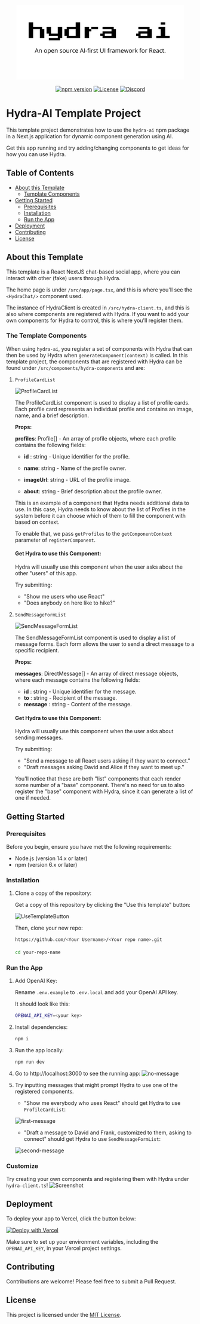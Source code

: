 <p align="center">
  <img src="github-hydra-ai.png" alt="Hydra AI Logo" />
</p>

<p align="center">
  <a href="https://www.npmjs.com/package/hydra-ai"><img src="https://img.shields.io/npm/v/hydra-ai.svg" alt="npm version"></a>
  <a href="https://github.com/hydra-ai-dev/hydra-ai/blob/main/LICENSE"><img src="https://img.shields.io/badge/license-MIT-blue.svg" alt="License"></a>
  <a href="https://discord.gg/8RMRUPZ9RS"><img src="https://img.shields.io/discord/1251581895414911016?color=7289da&label=discord" alt="Discord"></a>
</p>


# Hydra-AI Template Project

This template project demonstrates how to use the `hydra-ai` npm package in a Next.js application for dynamic component generation using AI.

Get this app running and try adding/changing components to get ideas for how you can use Hydra.

## Table of Contents

- [About this Template](#about-this-template)
  - [Template Components](#the-template-components)
- [Getting Started](#getting-started)
  - [Prerequisites](#prerequisites)
  - [Installation](#installation)
  - [Run the App](#run-the-app)
- [Deployment](#deployment)
- [Contributing](#contributing)
- [License](#license)

## About this Template

This template is a React NextJS chat-based social app, where you can interact with other (fake) users through Hydra.

The home page is under `/src/app/page.tsx`, and this is where you'll see the `<HydraChat/>` component used.

The instance of HydraClient is created in `/src/hydra-client.ts`, and this is also where components are registered with Hydra. If you want to add your own components for Hydra to control, this is where you'll register them.

### The Template Components

When using `hydra-ai`, you register a set of components with Hydra that can then be used by Hydra when `generateComponent(context)` is called. In this template project, the components that are registered with Hydra can be found under `/src/components/hydra-components` and are:

1.  `ProfileCardList`

    ![ProfileCardList](https://i.imgur.com/fTkWQzo.png)

    The ProfileCardList component is used to display a list of profile cards. Each profile card represents an individual profile and contains an image, name, and a brief description.

    **Props:**

    **profiles**: Profile[] - An array of profile objects, where each profile contains the following fields:

    - **id** : string - Unique identifier for the profile.

    - **name**: string - Name of the profile owner.

    - **imageUrl**: string - URL of the profile image.

    - **about**: string - Brief description about the profile owner.

    This is an example of a component that Hydra needs additional data to use. In this case, Hydra needs to know about the list of Profiles in the system before it can choose which of them to fill the component with based on context.

    To enable that, we pass `getProfiles` to the `getComponentContext` parameter of `registerComponent`.

    #### Get Hydra to use this Component:

    Hydra will usually use this component when the user asks about the other "users" of this app.

    Try submitting:

    - "Show me users who use React"
    - "Does anybody on here like to hike?"

2.  `SendMessageFormList`

    ![SendMessageFormList](https://i.imgur.com/KVmHq3V.png)

    The SendMessageFormList component is used to display a list of message forms. Each form allows the user to send a direct message to a specific recipient.

    **Props:**

    **messages**: DirectMessage[] - An array of direct message objects, where each message contains the following fields:

    - **id** : string - Unique identifier for the message.
    - **to** : string - Recipient of the message.
    - **message** : string - Content of the message.

    #### Get Hydra to use this Component:

    Hydra will usually use this component when the user asks about sending messages.

    Try submitting:

    - "Send a message to all React users asking if they want to connect."
    - "Draft messages asking David and Alice if they want to meet up."

    You'll notice that these are both "list" components that each render some number of a "base" component. There's no need for us to also register the "base" component with Hydra, since it can generate a list of one if needed.

## Getting Started

### Prerequisites

Before you begin, ensure you have met the following requirements:

- Node.js (version 14.x or later)
- npm (version 6.x or later)

### Installation

1. Clone a copy of the repository:

   Get a copy of this repository by clicking the "Use this template" button:

   ![UseTemplateButton](https://i.imgur.com/eyUyEi2.png)

   Then, clone your new repo:

   ```bash
   https://github.com/<Your Username>/<Your repo name>.git

   cd your-repo-name
   ```

### Run the App

1. Add OpenAI Key:

   Rename `.env.example` to `.env.local` and add your OpenAI API key.  

   It should look like this:

   ```bash
   OPENAI_API_KEY=<your key>
   ```

2. Install dependencies:

   ```bash
   npm i
   ```

3. Run the app locally:

   ```bash
   npm run dev
   ```

4. Go to http://localhost:3000 to see the running app:
   ![no-message](https://i.imgur.com/a0RW6v1.png)

5. Try inputting messages that might prompt Hydra to use one of the registered components.

   - "Show me everybody who uses React" should get Hydra to use `ProfileCardList`:

   ![first-message](https://i.imgur.com/581YA9D.png)

   - "Draft a message to David and Frank, customized to them, asking to connect" should get Hydra to use `SendMessageFormList`:

   ![second-message](https://i.imgur.com/oxe5tCw.png)

### Customize

Try creating your own components and registering them with Hydra under `hydra-client.ts`!
![Screenshot](https://i.imgur.com/a0RW6v1.png)

## Deployment

To deploy your app to Vercel, click the button below:

[![Deploy with Vercel](https://vercel.com/button)](https://vercel.com/new/clone?repository-url=https%3A%2F%2Fgithub.com%2Fvercel%2Fnext.js%2Ftree%2Fcanary%2Fexamples%2Fhello-world&env=OPENAI_API_KEY)

Make sure to set up your environment variables, including the `OPENAI_API_KEY`, in your Vercel project settings.

## Contributing

Contributions are welcome! Please feel free to submit a Pull Request.

## License

This project is licensed under the [MIT License](LICENSE).
